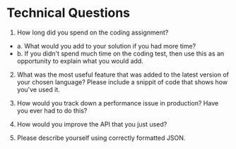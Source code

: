# Technical Questions

1. How long did you spend on the coding assignment?
  * a. What would you add to your solution if you had more time?
  * b. If you didn't spend much time on the coding test, then use this as an opportunity to explain what you would add.

2. What was the most useful feature that was added to the latest version of your chosen language? Please include a snippit of code that shows how you've used it.

3. How would you track down a performance issue in production? Have you ever had to do this?

4. How would you improve the API that you just used?

5. Please describe yourself using correctly formatted JSON.